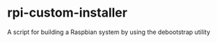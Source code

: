rpi-custom-installer
====================

A script for building a Raspbian system by using the debootstrap utility

